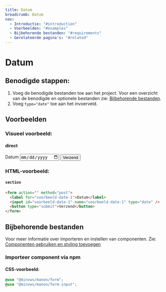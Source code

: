 ```yaml
---
title: Datum
breadcrumb: Datum
nav:
  - Introductie: "#introduction"
  - Voorbeelden: "#examples"
  - Bijbehorende bestanden: "#requirements"
  - Gerelateerde pagina's: "#related"
---
```


<h1 id="introduction">Datum</h1>

## Benodigde stappen:

1.  Voeg de benodigde bestanden toe aan het project. Voor een overzicht van de
    benodigde en optionele bestanden zie:
    [Bijbehorende bestanden](#requirements).
2.  Voeg `type="date"` toe aan het invoerveld.

<h2 id="examples">Voorbeelden</h2>

### Visueel voorbeeld:

#### direct

<form action="" method="post">
  <label for="voorbeeld-date-1">Datum</label>
  <input id="voorbeeld-date-1" name="voorbeeld-date-1" type="date" />
  <button type="submit">Verzend</button>
</form>

### HTML-voorbeeld:

#### `section`

```html
<form action="" method="post">
  <label for="voorbeeld-date-1">Datum</label>
  <input id="voorbeeld-date-1" name="voorbeeld-date-1" type="date" />
  <button type="submit">Verzend</button>
</form>
```

<h2 id="requirements">Bijbehorende bestanden</h2>

Voor meer informatie over importeren en instellen van componenten. Zie:
[Componenten gebruiken en styling toevoegen](/documentation/import-styling)

### Importeer component via npm

#### CSS-voorbeeld:

```css
@use "@minvws/manon/form";
@use "@minvws/manon/form-input";
```

